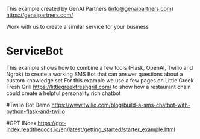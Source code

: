 This example created by GenAI Partners (info@genaipartners.com) https://genaipartners.com/

Work with us to create a similar service for your business

# ServiceBot
This example shows how to combine a few tools (Flask, OpenAI, Twilio and Ngrok) to create a working SMS Bot that can answer questions about a custom knowledge set
For this example we use a few pages on Little Greek Fresh Grill https://littlegreekfreshgrill.com/ to show how a restaurant chain could create a helpful personality rich chatbot

#Twilio Bot Demo
https://www.twilio.com/blog/build-a-sms-chatbot-with-python-flask-and-twilio

#GPT INdex
https://gpt-index.readthedocs.io/en/latest/getting_started/starter_example.html
